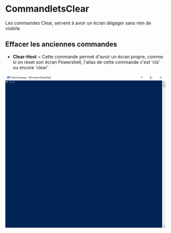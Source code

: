 # CommandletsClear

Les commandes Clear, servent à avoir un écran dégager sans rien de visibile

## Effacer les anciennes commandes 

- __Clear-Host__ = Cette commande permet d'avoir un écran propre, comme si on reset son écran Powershell, l'alias de cette commande c'est 'cls' ou encore 'clear'

![](https://github.com/kevinguyodo/Powershell/blob/main/Image/Clear.PNG)
